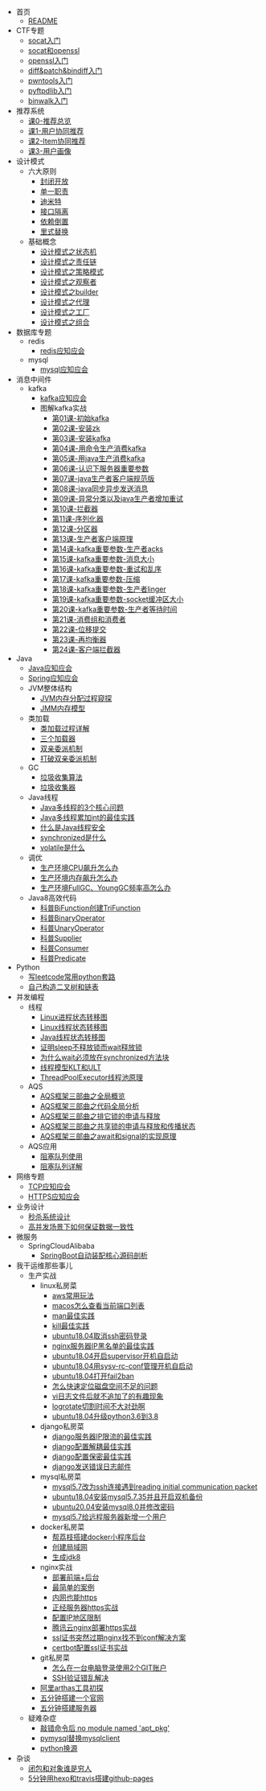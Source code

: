 * 首页
    * [README](README.md)
* CTF专题
    * [socat入门](CTF专题/socat入门.md)
    * [socat和openssl](CTF专题/socat和openssl.md)
    * [openssl入门](CTF专题/openssl入门.md)
    * [diff&patch&bindiff入门](CTF专题/diff&patch&bindiff入门.md)
    * [pwntools入门](CTF专题/pwntools入门.md)
    * [pyftpdlib入门](CTF专题/pyftpdlib入门.md)
    * [binwalk入门](CTF专题/binwalk入门.md)
* 推荐系统
    * [课0-推荐总览](推荐系统/0推荐总览.md)
    * [课1-用户协同推荐](推荐系统/1用户协同推荐.md)
    * [课2-Item协同推荐](推荐系统/2Item协同推荐.md)
    * [课3-用户画像](推荐系统/3用户画像.md)
* 设计模式
    * 六大原则
        * [封闭开放](设计模式/六大原则/封闭开放.md)
        * [单一职责](设计模式/六大原则/单一职责.md)
        * [迪米特](设计模式/六大原则/迪米特.md)
        * [接口隔离](设计模式/六大原则/接口隔离.md)
        * [依赖倒置](设计模式/六大原则/依赖倒置.md)
        * [里式替换](设计模式/六大原则/里式替换.md)
    * 基础概念
        * [设计模式之状态机](设计模式/基础概念/设计模式之状态机.md)
        * [设计模式之责任链](设计模式/基础概念/设计模式之责任链.md)
        * [设计模式之策略模式](设计模式/基础概念/设计模式之策略模式.md)
        * [设计模式之观察者](设计模式/基础概念/设计模式之观察者.md)
        * [设计模式之builder](设计模式/基础概念/设计模式之builder.md)
        * [设计模式之代理](设计模式/基础概念/设计模式之代理.md)
        * [设计模式之工厂](设计模式/基础概念/设计模式之工厂.md)
        * [设计模式之组合](设计模式/基础概念/设计模式之组合模式.md)
* 数据库专题
    * redis
        * [redis应知应会](数据库专题/redis应知应会.md)
    * mysql
        * [mysql应知应会](数据库专题/mysql应知应会.md)
* 消息中间件
    * kafka
        * [kafka应知应会](消息中间件/kafka应知应会.md)
        * 图解kafka实战
            * [第01课-初始kafka](消息中间件/图解kafka实战/第1课初始kafka.md)
            * [第02课-安装zk](消息中间件/图解kafka实战/第2课安装zookeeper.md)
            * [第03课-安装kafka](消息中间件/图解kafka实战/第3课安装kafka.md)
            * [第04课-用命令生产消费kafka](消息中间件/图解kafka实战/第4课用命令生产消费kafka.md)
            * [第05课-用java生产消费kafka](消息中间件/图解kafka实战/第5课用java生产消费kafka初级版.md)
            * [第06课-认识下服务器重要参数](消息中间件/图解kafka实战/第6课认识下服务器重要参数.md)
            * [第07课-java生产者客户端规范版](消息中间件/图解kafka实战/第7课java生产者客户端规范版.md)
            * [第08课-java同步异步发送消息](消息中间件/图解kafka实战/第8课java同步异步发送消息.md)
            * [第09课-异常分类以及java生产者增加重试](消息中间件/图解kafka实战/第9课异常分类以及java生产者增加重试.md)
            * [第10课-拦截器](消息中间件/图解kafka实战/第10课拦截器.md)
            * [第11课-序列化器](消息中间件/图解kafka实战/第11课序列化器.md)
            * [第12课-分区器](消息中间件/图解kafka实战/第12课分区器.md)
            * [第13课-生产者客户端原理](消息中间件/图解kafka实战/第13课生产者客户端原理.md)
            * [第14课-kafka重要参数-生产者acks](消息中间件/图解kafka实战/第14课kafka重要参数-生产者acks.md)
            * [第15课-kafka重要参数-消息大小](消息中间件/图解kafka实战/第15课kafka重要参数-消息大小.md)
            * [第16课-kafka重要参数-重试和乱序](消息中间件/图解kafka实战/第16课kafka重要参数-生产者重试和乱序.md)
            * [第17课-kafka重要参数-压缩](消息中间件/图解kafka实战/第17课kafka重要参数-压缩.md)
            * [第18课-kafka重要参数-生产者linger](消息中间件/图解kafka实战/第18课kafka重要参数-生产者linger.md)
            * [第19课-kafka重要参数-socket缓冲区大小](消息中间件/图解kafka实战/第19课kafka重要参数-生产者socket缓冲区大小.md)
            * [第20课-kafka重要参数-生产者等待时间](消息中间件/图解kafka实战/第20课kafka重要参数-生产者等待时间.md)
            * [第21课-消费组和消费者](消息中间件/图解kafka实战/第21课消费组和消费者.md)
            * [第22课-位移提交](消息中间件/图解kafka实战/第22课位移提交.md)
            * [第23课-再均衡器](消息中间件/图解kafka实战/第23课再均衡器.md)
            * [第24课-客户端拦截器](消息中间件/图解kafka实战/第24课客户端拦截器.md)
* Java
    * [Java应知应会](JVM/Java应知应会.md)
    * [Spring应知应会](JVM/Spring应知应会.md)
    * JVM整体结构
        * [JVM内存分配过程窥探](JVM/JVM整体架构/JVM内存分配过程窥探.md)
        * [JMM内存模型](JVM/JVM整体架构/JMM内存模型.md)
    * 类加载
        * [类加载过程详解](JVM/类加载/类加载过程详解.md)
        * [三个加载器](JVM/类加载/三个加载器.md)
        * [双亲委派机制](JVM/类加载/双亲委派机制.md)
        * [打破双亲委派机制](JVM/类加载/打破双亲委派机制.md)
    * GC
        * [垃圾收集算法](JVM/GC/垃圾收集算法.md)
        * [垃圾收集器](JVM/GC/垃圾收集器.md)
    * Java线程
        * [Java多线程的3个核心问题](JVM/Java线程/Java多线程的3个核心问题.md)
        * [Java多线程累加int的最佳实践](JVM/Java线程/Java多线程累加int的最佳实践.md)
        * [什么是Java线程安全](JVM/Java线程/什么是Java线程安全.md)
        * [synchronized是什么](JVM/Java线程/synchronized是什么.md)
        * [volatile是什么](JVM/Java线程/volatile是什么.md)
    * 调优
        * [生产环境CPU飙升怎么办](JVM/调优/生产环境CPU飙升怎么办.md)
        * [生产环境内存飙升怎么办](JVM/调优/生产环境内存飙升怎么办.md)
        * [生产环境FullGC、YoungGC频率高怎么办](JVM/调优/生产环境FullGC、YoungGC频率高怎么办.md)
    * Java8高效代码
        * [科普BiFunction创建TriFunction](JVM/Java8高效代码/科普BiFunction创建TriFunction.md)
        * [科普BinaryOperator](JVM/Java8高效代码/科普BinaryOperator.md)
        * [科普UnaryOperator](JVM/Java8高效代码/科普UnaryOperator.md)
        * [科普Supplier](JVM/Java8高效代码/科普Supplier.md)
        * [科普Consumer](JVM/Java8高效代码/科普Consumer.md)
        * [科普Predicate](JVM/Java8高效代码/科普Predicate.md)
* Python
    * [写leetcode常用python套路](Python/写leetcode常用python套路.md)
    * [自己构造二叉树和链表](Python/自己构造二叉树和链表.md)
* 并发编程
    * 线程
        * [Linux进程状态转移图](并发编程/线程/Linux进程状态转移图.md)
        * [Linux线程状态转移图](并发编程/线程/Linux线程状态转移图.md)
        * [Java线程状态转移图](并发编程/线程/Java线程状态转移图.md)
        * [证明sleep不释放锁而wait释放锁](并发编程/线程/证明sleep不释放锁而wait释放锁.md)
        * [为什么wait必须放在synchronized方法块](并发编程/线程/为什么wait必须放在synchronized方法块.md)
        * [线程模型KLT和ULT](并发编程/线程/线程模型KLT和ULT.md)
        * [ThreadPoolExecutor线程池原理](并发编程/线程/ThreadPoolExecutor线程池原理.md)
    * AQS
        * [AQS框架三部曲之全局概览](并发编程/AQS/AQS框架三部曲之全局概览.md)
        * [AQS框架三部曲之代码全局分析](并发编程/AQS/AQS框架三部曲之代码全局分析.md)
        * [AQS框架三部曲之排它锁的申请与释放](并发编程/AQS/AQS框架三部曲之排它锁的申请与释放.md)
        * [AQS框架三部曲之共享锁的申请与释放和传播状态](并发编程/AQS/AQS框架三部曲之共享锁的申请与释放和传播状态.md)
        * [AQS框架三部曲之await和signal的实现原理](并发编程/AQS/AQS框架三部曲之await和signal的实现原理.md)
    * AQS应用
        * [阻塞队列使用](并发编程/AQS应用/阻塞队列使用.md)
        * [阻塞队列详解](并发编程/AQS应用/阻塞队列详解.md)
* 网络专题
    * [TCP应知应会](网络专题/TCP应知应会.md)
    * [HTTPS应知应会](网络专题/HTTPS应知应会.md)
* 业务设计
    * [秒杀系统设计](业务设计/秒杀系统设计.md)
    * [高并发场景下如何保证数据一致性](业务设计/高并发场景下如何保证数据一致性.md)
* 微服务
    * SpringCloudAlibaba
        * [SpringBoot自动装配核心源码剖析](微服务专题/SpringCloudAlibaba/SpringBoot自动装配核心源码剖析.md)
* 我干运维那些事儿
    * 生产实战
        * linux私房菜
            * [aws常用玩法](我干运维那些事/生产实战/linux私房菜/aws常用玩法.md)
            * [macos怎么查看当前端口列表](我干运维那些事/生产实战/linux私房菜/macos怎么查看当前端口列表.md)
            * [man最佳实践](我干运维那些事/生产实战/linux私房菜/man的最佳实践.md)
            * [kill最佳实践](我干运维那些事/生产实战/linux私房菜/kill的最佳实践.md)
            * [ubuntu18.04取消ssh密码登录](我干运维那些事/生产实战/linux私房菜/ubuntu18.04取消ssh密码登录.md)
            * [nginx服务器IP黑名单的最佳实践](我干运维那些事/生产实战/linux私房菜/nginx服务器IP黑名单的最佳实践.md)
            * [ubuntu18.04开启supervisor开机自启动](我干运维那些事/生产实战/linux私房菜/ubuntu18.04开启supervisor开机自启动.md)
            * [ubuntu18.04用sysv-rc-conf管理开机自启动](我干运维那些事/生产实战/linux私房菜/ubuntu18.04用sysv-rc-conf管理开机自启动.md)
            * [ubuntu18.04打开fail2ban](我干运维那些事/生产实战/linux私房菜/ubuntu18.04打开fail2ban.md)
            * [怎么快速定位磁盘空间不足的问题](我干运维那些事/生产实战/linux私房菜/怎么快速定位磁盘空间不足的问题.md)
            * [vi日志文件后就不追加了的有趣现象](我干运维那些事/生产实战/linux私房菜/vi日志文件后就不追加了的有趣现象.md)
            * [logrotate切割时间不大对劲啊](我干运维那些事/生产实战/linux私房菜/logrotate切割时间不大对劲啊.md)
            * [ubuntu18.04升级python3.6到3.8](我干运维那些事/生产实战/linux私房菜/ubuntu18.04升级python3.6到3.8.md)
        * django私房菜
            * [django服务器IP限流的最佳实践](我干运维那些事/生产实战/django私房菜/django服务器IP限流的最佳实践.md)
            * [django配置解耦最佳实践](我干运维那些事/生产实战/django私房菜/django配置解耦最佳实践.md)
            * [django配置保密最佳实践](我干运维那些事/生产实战/django私房菜/django配置保密最佳实践.md)
            * [django发送错误日志邮件](我干运维那些事/生产实战/django私房菜/django发送错误日志邮件.md)
        * mysql私房菜
            * [mysql5.7改为ssh连接遇到reading initial communication packet](我干运维那些事/生产实战/mysql私房菜/mysql5.7改为ssh连接遇到reading-initial-communication-packet.md)
            * [ubuntu18.04安装mysql5.7.35并且开启双机备份](我干运维那些事/生产实战/mysql私房菜/ubuntu18.04安装mysql5.7.35并且开启双机备份.md)
            * [ubuntu20.04安装mysql8.0并修改密码](我干运维那些事/生产实战/mysql私房菜/ubuntu20.04安装mysql8.0并修改密码.md)
            * [mysql5.7给远程服务器新增一个用户](我干运维那些事/生产实战/mysql私房菜/mysql5.7给远程服务器新增一个用户.md)
        * docker私房菜
            * [帮荔枝搭建docker小程序后台](我干运维那些事/生产实战/docker私房菜/帮荔枝搭建docker小程序后台.md)
            * [创建局域网](我干运维那些事/生产实战/docker私房菜/创建局域网.md)
            * [生成jdk8](我干运维那些事/生产实战/docker私房菜/生成jdk8.md)
        * nginx实战
            * [部署前端+后台](我干运维那些事/生产实战/nginx案例/部署前端+后台.md)
            * [最简单的案例](我干运维那些事/生产实战/nginx案例/最简单的案例.md)
            * [内网也能https](我干运维那些事/生产实战/nginx案例/内网也能https.md)
            * [正经服务器https实战](我干运维那些事/生产实战/nginx案例/正经服务器https实战.md)
            * [配置IP地区限制](我干运维那些事/生产实战/nginx案例/配置IP地区限制.md)
            * [腾讯云nginx部署https实战](我干运维那些事/生产实战/nginx案例/腾讯云nginx部署https实战.md)
            * [ssl证书突然过期nginx找不到conf解决方案](我干运维那些事/生产实战/nginx案例/ssl证书突然过期nginx找不到conf解决方案.md)
            * [certbot配置ssl证书实战](我干运维那些事/生产实战/nginx案例/certbot配置ssl证书实战.md)
        * git私房菜
            * [怎么在一台电脑登录使用2个GIT账户](我干运维那些事/生产实战/git私房菜/怎么在一台电脑登录使用2个GIT账户.md)
            * [SSH验证错乱解决](我干运维那些事/生产实战/git私房菜/SSH验证错乱解决.md)
        * [阿里arthas工具初探](我干运维那些事/生产实战/阿里arthas工具初探.md)
        * [五分钟搭建一个官网](我干运维那些事/生产实战/五分钟搭建一个官网.md)
        * [五分钟搭建服务器](我干运维那些事/生产实战/五分钟搭建服务器.md)
    * 疑难杂症
        * [敲错命令后 no module named 'apt_pkg'](我干运维那些事/疑难杂症/NoModuleNamed'apt_pkg'.md)
        * [pymysql替换mysqlclient](我干运维那些事/疑难杂症/pymysql替换mysqlclient.md)
        * [python换源](我干运维那些事/疑难杂症/python换源.md)
* 杂谈
    * [闭包和对象谁是穷人](闭包是穷人的对象，对象是穷人的闭包.md)
    * [5分钟用hexo和travis搭建github-pages](5分钟用hexo和travis搭建github-pages.md)
  